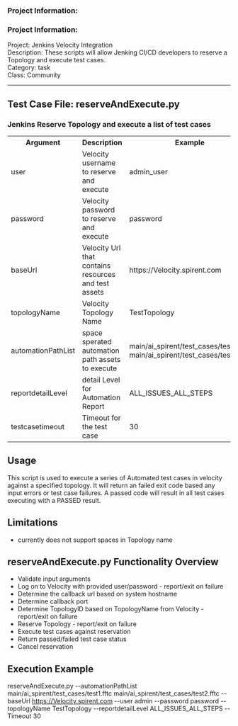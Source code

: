 ### Project Information:
### Project Information:  
Project: Jenkins Velocity Integration    
Description: These scripts will allow Jenking CI/CD developers to reserve a Topology and execute test cases.    
Category: task    
Class: Community    
  
 ----  
  
## Test Case File: reserveAndExecute.py  
### Jenkins Reserve Topology and execute a list of test cases  
  
<table><tr><th>Argument</th><th>Description</th><th>Example</th></tr>  
<tr><td>user</td><td>Velocity username to reserve and execute</td><td>admin_user</tr></td>  
<tr><td>password</td><td>Velocity password to reserve and execute</td><td>password</tr></td>  
<tr><td>baseUrl</td><td>Velocity Url that contains resources and test assets</td><td>https://Velocity.spirent.com</tr></td>  
<tr><td>topologyName</td><td>Velocity Topology Name</td><td>TestTopology</tr></td>  
<tr><td>automationPathList</td><td>space sperated automation path assets to execute</td><td>main/ai_spirent/test_cases/test1.fftc main/ai_spirent/test_cases/test2.fftc</tr></td>  
<tr><td>reportdetailLevel</td><td>detail Level for Automation Report</td><td>ALL_ISSUES_ALL_STEPS</tr></td>  
<tr><td>testcasetimeout</td><td>Timeout for the test case</td><td>30</tr></td></table>  
  
  
## Usage  
This script is used to execute a series of Automated test cases in velocity against a specified topology.  It will return an failed exit code based any input errors or test case failures.  A passed code will result in all test cases executing with a PASSED result.  
  
## Limitations  
 - currently does not support spaces in Topology name  
  
## reserveAndExecute.py Functionality Overview  
 - Validate input arguments    
 - Log on to Velocity with provided user/password - report/exit on failure    
 - Determine the callback url based on system hostname    
 - Determine callback port    
 - Determine TopologyID based on TopologyName from Velocity - report/exit on failure    
 - Reserve Topology - report/exit on failure    
 - Execute test cases against reservation      
 - Return passed/failed test case status    
 - Cancel reservation    
  
  
  
  
  
## Execution Example   
reserveAndExecute.py --automationPathList main/ai_spirent/test_cases/test1.fftc main/ai_spirent/test_cases/test2.fftc --baseUrl https://Velocity.spirent.com --user admin --password password --topologyName TestTopology --reportdetailLevel ALL_ISSUES_ALL_STEPS --Timeout 30  


